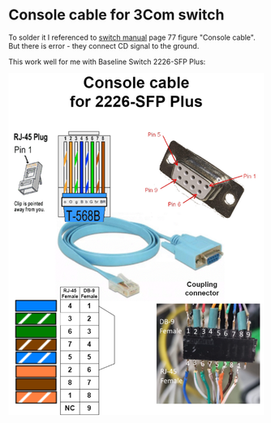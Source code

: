 # Console cable for 3Com switch
 
To solder it I referenced to [switch manual](HPE_c02586145_Baseline_Switch_2226-SFP_Plus_2426-PWR_Plus_2250-SFP_Plus_Installation_and_User_Guide.pdf) page 77 figure "Console cable".  
But there is error - they connect CD signal to the ground.

This work well for me with Baseline Switch 2226-SFP Plus: 

![enter image description here](3com_console_cable.png
)
